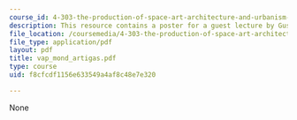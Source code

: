 ```yaml
---
course_id: 4-303-the-production-of-space-art-architecture-and-urbanism-in-dialogue-fall-2006
description: This resource contains a poster for a guest lecture by Gustavo Artigas.
file_location: /coursemedia/4-303-the-production-of-space-art-architecture-and-urbanism-in-dialogue-fall-2006/f8cfcdf1156e633549a4af8c48e7e320_vap_mond_artigas.pdf
file_type: application/pdf
layout: pdf
title: vap_mond_artigas.pdf
type: course
uid: f8cfcdf1156e633549a4af8c48e7e320

---
```

None